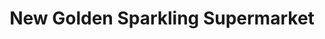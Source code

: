 ---
title: "New Golden Sparkling Supermarket"
url: /orlando/new-golden-sparkling-supermarket/
shop: supermarket
---